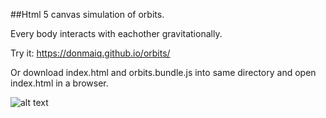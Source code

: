 ##Html 5 canvas simulation of orbits.  

Every body interacts with eachother gravitationally.  

Try it:
https://donmaiq.github.io/orbits/  
  
Or download index.html and orbits.bundle.js into same directory and open index.html in a browser.  

![alt text](https://fat.gfycat.com/WeeTightBushsqueaker.gif "Screenshot")
